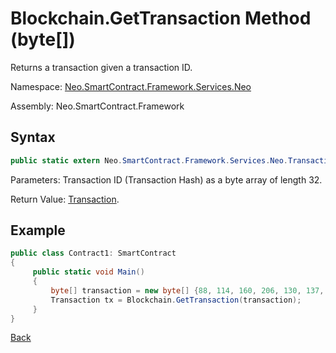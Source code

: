 # Blockchain.GetTransaction Method (byte[])

Returns a transaction given a transaction ID.

Namespace: [Neo.SmartContract.Framework.Services.Neo](../../neo.md)

Assembly: Neo.SmartContract.Framework

## Syntax

```c#
public static extern Neo.SmartContract.Framework.Services.Neo.Transaction GetTransaction(byte[] hash)
```

Parameters: Transaction ID (Transaction Hash) as a byte array of length 32.

Return Value: [Transaction](../Transaction.md).

## Example

```c#
public class Contract1: SmartContract
{
     public static void Main()
     {
         byte[] transaction = new byte[] {88, 114, 160, 206, 130, 137, 41, 94, 119, 120, 242, 71, 232, 244, 3, 20, 165, 69, 182, 106, 185, 119, 239, 183, 65, 174, 220, 157, 251, 28, 215};
         Transaction tx = Blockchain.GetTransaction(transaction);
     }
}
```



[Back](../Blockchain.md)
